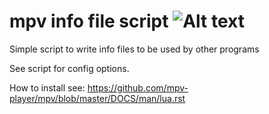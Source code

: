 # mpv info file script ![Alt text](https://github.com/mpv-player/mpv/raw/master/etc/mpv-icon-8bit-32x32.png)
Simple script to write info files to be used by other programs 

See script for config options.

How to install see: https://github.com/mpv-player/mpv/blob/master/DOCS/man/lua.rst